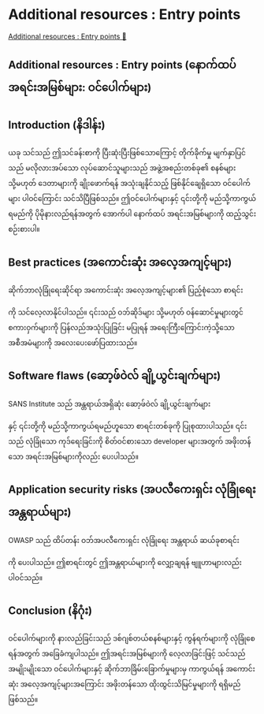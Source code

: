 # Additional resources : Entry points

[Additional resources : Entry points 🔗](https://www.coursera.org/learn/advanced-cybersecurity-concepts-and-capstone-project/supplement/Ki7oE/additional-resources-entry-points)

## Additional resources : Entry points (နောက်ထပ် အရင်းအမြစ်များ: ဝင်ပေါက်များ)

## Introduction (နိဒါန်း)

ယခု သင်သည် ဤသင်ခန်းစာကို ပြီးဆုံးပြီးဖြစ်သောကြောင့် တိုက်ခိုက်မှု မျက်နှာပြင်သည် မလိုလားအပ်သော လုပ်ဆောင်သူများသည် အဖွဲ့အစည်းတစ်ခု၏ စနစ်များ သို့မဟုတ် ဒေတာများကို ချိုးဖောက်ရန် အသုံးချနိုင်သည့် ဖြစ်နိုင်ချေရှိသော ဝင်ပေါက်များ ပါဝင်ကြောင်း သင်သိပြီဖြစ်သည်။ ဤဝင်ပေါက်များနှင့် ၎င်းတို့ကို မည်သို့ကာကွယ်ရမည်ကို ပိုမိုနားလည်ရန်အတွက် အောက်ပါ နောက်ထပ် အရင်းအမြစ်များကို ထည့်သွင်းစဉ်းစားပါ။

## Best practices (အကောင်းဆုံး အလေ့အကျင့်များ)

ဆိုက်ဘာလုံခြုံရေးဆိုင်ရာ အကောင်းဆုံး အလေ့အကျင့်များ၏ ပြည့်စုံသော စာရင်း

ကို သင်လေ့လာနိုင်ပါသည်။ ၎င်းသည် ဝဘ်ဆိုဒ်များ သို့မဟုတ် ဝန်ဆောင်မှုများတွင် စကားဝှက်များကို ပြန်လည်အသုံးပြုခြင်း မပြုရန် အရေးကြီးကြောင်းကဲ့သို့သော အစီအမံများကို အလေးပေးဖော်ပြထားသည်။

## Software flaws (ဆော့ဖ်ဝဲလ် ချို့ယွင်းချက်များ)

SANS Institute သည် အန္တရာယ်အရှိဆုံး ဆော့ဖ်ဝဲလ် ချို့ယွင်းချက်များ

နှင့် ၎င်းတို့ကို မည်သို့ကာကွယ်ရမည်ဟူသော စာရင်းတစ်ခုကို ပြုစုထားပါသည်။ ၎င်းသည် လုံခြုံသော ကုဒ်ရေးခြင်းကို စိတ်ဝင်စားသော developer များအတွက် အဖိုးတန်သော အရင်းအမြစ်များကိုလည်း ပေးပါသည်။

## Application security risks (အပလီကေးရှင်း လုံခြုံရေး အန္တရာယ်များ)

OWASP သည် ထိပ်တန်း ဝဘ်အပလီကေးရှင်း လုံခြုံရေး အန္တရာယ် ဆယ်ခုစာရင်း

ကို ပေးပါသည်။ ဤစာရင်းတွင် ဤအန္တရာယ်များကို လျှော့ချရန် ဗျူဟာများလည်း ပါဝင်သည်။

## Conclusion (နိဂုံး)

ဝင်ပေါက်များကို နားလည်ခြင်းသည် ဒစ်ဂျစ်တယ်စနစ်များနှင့် ကွန်ရက်များကို လုံခြုံစေရန်အတွက် အခြေခံကျပါသည်။ ဤအရင်းအမြစ်များကို လေ့လာခြင်းဖြင့် သင်သည် အမျိုးမျိုးသော ဝင်ပေါက်များနှင့် ဆိုက်ဘာခြိမ်းခြောက်မှုများမှ ကာကွယ်ရန် အကောင်းဆုံး အလေ့အကျင့်များအကြောင်း အဖိုးတန်သော ထိုးထွင်းသိမြင်မှုများကို ရရှိမည်ဖြစ်သည်။
